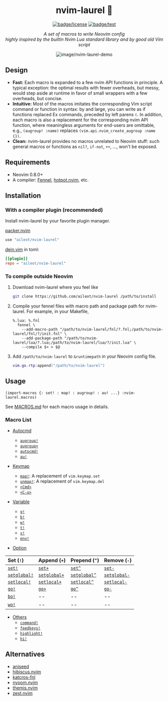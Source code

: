 <div align="center">

# nvim-laurel 🌿

[![badge/license]][path/to/license]
[![badge/test]][workflow/test]

_A set of macros to write Neovim config_\
_highly inspired by the builtin Nvim Lua standard library and by good old Vim
script_

![image/nvim-laurel-demo]

[badge/test]: https://github.com/aileot/nvim-laurel/actions/workflows/test.yml/badge.svg
[badge/license]: https://img.shields.io/badge/License-MIT-blue.svg
[workflow/test]: https://github.com/aileot/nvim-laurel/actions/workflows/test.yml
[path/to/license]: ./LICENSE
[image/nvim-laurel-demo]: https://user-images.githubusercontent.com/46470475/207041810-4d0afa5e-f9cc-4878-86f2-e607cff20601.png

</div>

## Design

- **Fast:** Each macro is expanded to a few nvim API functions in principle. A
  typical exception: the optimal results with fewer overheads, but messy, would
  step aside at runtime in favor of small wrappers with a few overheads, but
  concise.
- **Intuitive:** Most of the macros imitates the corresponding Vim script
  command or function in syntax: by and large, you can write as if functions
  replaced Ex commands, preceded by left parens `(`. In addition, each macro is
  also a replacement for the corresponding nvim API function, where meaningless
  arguments for end-users are omittable, e.g., `(augroup! :name)` replaces
  `(vim.api.nvim_create_augroup :name {})`.
- **Clean:** nvim-laurel provides no macros unrelated to Neovim stuff: such
  general macros or functions as `nil?`, `if-not`, `++`, ..., won't be exposed.

## Requirements

- Neovim 0.8.0+
- A compiler: [Fennel][Fennel], [hotpot.nvim][hotpot.nvim], etc.

## Installation

### With a compiler plugin (recommended)

Install nvim-laurel by your favorite plugin manager.

[packer.nvim](https://github.com/wbthomason/packer.nvim)

```lua
use "aileot/nvim-laurel"
```

[dein.vim](https://github.com/Shougo/dein.vim) in toml:

```toml
[[plugin]]
repo = "aileot/nvim-laurel"
```

### To compile outside Neovim

1. Download nvim-laurel where you feel like

   ```sh
   git clone https://github.com/aileot/nvim-laurel /path/to/install
   ```

2. Compile your fennel files with macro path and package path for nvim-laurel.
   For example, in your Makefile,

   ```make
   %.lua: %.fnl
     fennel \
       --add-macro-path "/path/to/nvim-laurel/fnl/?.fnl;/path/to/nvim-laurel/fnl/?/init.fnl" \
       --add-package-path "/path/to/nvim-laurel/lua/?.lua;/path/to/nvim-laurel/lua/?/init.lua" \
       --compile $< > $@
   ```

3. Add `/path/to/nvim-laurel` to `&runtimepath` in your Neovim config file.

   ```lua
   vim.go.rtp:append("/path/to/nvim-laurel")
   ```

## Usage

```fennel
(import-macros {: set! : map! : augroup! : au! ...} :nvim-laurel.macros)
```

See [MACROS.md](./doc/MACROS.md) for each macro usage in details.

### Macro List

- [Autocmd](./doc/MACROS.md#Autocmd)
  - [`augroup!`](./doc/MACROS.md#augroup)
  - [`augroup+`](./doc/MACROS.md#augroup-1)
  - [`autocmd!`](./doc/MACROS.md#autocmd)
  - [`au!`](./doc/MACROS.md#au)

- [Keymap](./doc/MACROS.md#Keymap)
  - [`map!`](./doc/MACROS.md#map): A replacement of `vim.keymap.set`
  - [`unmap!`](./doc/MACROS.md#unmap): A replacement of `vim.keymap.del`
  - [`<Cmd>`](./doc/MACROS.md#Cmd)
  - [`<C-u>`](./doc/MACROS.md#C-u)

- [Variable](./doc/MACROS.md#Variable)
  - [`g!`](./doc/MACROS.md#g)
  - [`b!`](./doc/MACROS.md#b)
  - [`w!`](./doc/MACROS.md#w)
  - [`t!`](./doc/MACROS.md#t)
  - [`v!`](./doc/MACROS.md#v)
  - [`env!`](./doc/MACROS.md#env)

- [Option](./doc/MACROS.md#Option)

| Set (`!`)                 | Append (`+`)              | Prepend (`^`)             | Remove (`-`)              |
| :------------------------ | :------------------------ | :------------------------ | :------------------------ |
| [`set!`][set]             | [`set+`][set]             | [`set^`][set]             | [`set-`][set]             |
| [`setglobal!`][setglobal] | [`setglobal+`][setglobal] | [`setglobal^`][setglobal] | [`setglobal-`][setglobal] |
| [`setlocal!`][setlocal]   | [`setlocal+`][setlocal]   | [`setlocal^`][setlocal]   | [`setlocal-`][setlocal]   |
| [`go!`][go]               | [`go+`][go]               | [`go^`][go]               | [`go-`][go]               |
| [`bo!`][bo]               | --                        | --                        | --                        |
| [`wo!`][wo]               | --                        | --                        | --                        |

- [Others](./doc/MACROS.md#Others)
  - [`command!`](./doc/MACROS.md#command)
  - [`feedkeys!`](./doc/MACROS.md#feedkeys)
  - [`highlight!`](./doc/MACROS.md#highlight)
  - [`hi!`](./doc/MACROS.md#hi)

## Alternatives

- [aniseed](https://github.com/Olical/aniseed)
- [hibiscus.nvim](https://github.com/udayvir-singh/hibiscus.nvim)
- [katcros-fnl](https://github.com/katawful/katcros-fnl)
- [nyoom.nvim](https://github.com/shaunsingh/nyoom.nvim)
- [themis.nvim](https://github.com/datwaft/themis.nvim)
- [zest.nvim](https://github.com/tsbohc/zest.nvim)

[Fennel]: https://github.com/bakpakin/Fennel
[hotpot.nvim]: https://github.com/rktjmp/hotpot.nvim
[set]: ./doc/MACROS.md#setsetsetset-
[setglobal]: ./doc/MACROS.md#setglobalsetglobalsetglobalsetglobal-
[setlocal]: ./doc/MACROS.md#setlocalsetlocalsetlocalsetlocal-
[go]: ./doc/MACROS.md#gogogogo-
[wo]: ./doc/MACROS.md#wo
[bo]: ./doc/MACROS.md#bo
